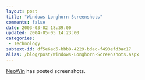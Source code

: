 ```yaml
---
layout: post
title: "Windows Longhorn Screenshots"
comments: false
date: 2003-03-02 18:39:00
updated: 2004-05-05 14:23:00
categories:
 - Technology
subtext-id: df5e6ad5-bbb8-4229-bdac-f493efd3ac17
alias: /blog/post/Windows-Longhorn-Screenshots.aspx
---
```



[NeoWin](http://www.neowin.net/comments.php?id=9747&category=main) has posted screenshots.
